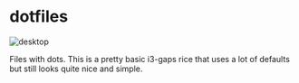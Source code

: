 # dotfiles

![desktop](https://i.imgur.com/92VnKN7.png)

Files with dots. 
This is a pretty basic i3-gaps rice that uses a lot of defaults but still looks quite nice and simple.
